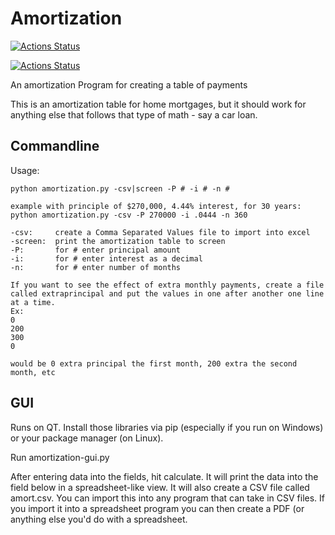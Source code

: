 # Amortization

[![Actions Status](https://github.com/djotaku/amortization/workflows/Lint_Test/badge.svg)](https://github.com/djotaku/amortization/actions) 

[![Actions Status](https://github.com/djotaku/amortization/workflows/Linux_Build/badge.svg)](https://github.com/djotaku/amortization/actions)

An amortization Program for creating a table of payments

This is an amortization table for home mortgages, but it should work for anything else that follows that type of math - say a car loan.

## Commandline
Usage:

    python amortization.py -csv|screen -P # -i # -n #
    
    example with principle of $270,000, 4.44% interest, for 30 years:
    python amortization.py -csv -P 270000 -i .0444 -n 360
    
    -csv:     create a Comma Separated Values file to import into excel
    -screen:  print the amortization table to screen
    -P:       for # enter principal amount
    -i:       for # enter interest as a decimal
    -n:       for # enter number of months

    If you want to see the effect of extra monthly payments, create a file called extraprincipal and put the values in one after another one line at a time.  
    Ex:
    0
    200
    300
    0

    would be 0 extra principal the first month, 200 extra the second month, etc

## GUI

Runs on QT. Install those libraries via pip (especially if you run on Windows) or your package manager (on Linux).

Run amortization-gui.py

After entering data into the fields, hit calculate. It will print the data into the field below in a spreadsheet-like view. It will also create a CSV file called amort.csv. You can import this into any program that can take in CSV files. If you import it into a spreadsheet program you can then create a PDF (or anything else you'd do with a spreadsheet.
